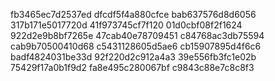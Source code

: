 fb3465ec7d2537ed
dfcdf5f4a880cfce
bab637576d8d6056
317b171e5017720d
41f973745cf7f120
01d0cbf08f2f1624
922d2e9b8bf7265e
47cab40e78709451
c84768ac3db75594
cab9b70500410d68
c5431128605d5ae6
cb15907895d4f6c6
badf4824031be33d
92f220d2c912a4a3
39e556fb3fc1e02b
75429f17a0b1f9d2
fa8e495c280067bf
c9843c88e7c8c8f3
